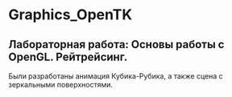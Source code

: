 # Graphics_OpenTK
## Лабораторная работа: Основы работы с OpenGL. Рейтрейсинг.
Были разработаны анимация Кубика-Рубика, а также сцена с зеркальными поверхностями.
